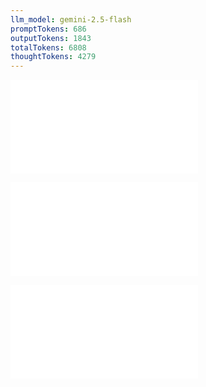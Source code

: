 ```yaml
---
llm_model: gemini-2.5-flash
promptTokens: 686
outputTokens: 1843
totalTokens: 6808
thoughtTokens: 4279
---
```


![@](steps/prompt.c8b3925b.md)

![@](steps/file.fe4bd275.md)

![@](steps/response.637cb117.md)